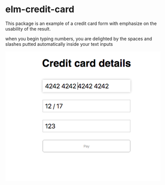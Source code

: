 # elm-credit-card

This package is an example of a credit card form with emphasize on the usability of the result.

when you begin typing numbers, you are delighted by the spaces and slashes putted automatically inside your text inputs

![](assets/screenshot.png)